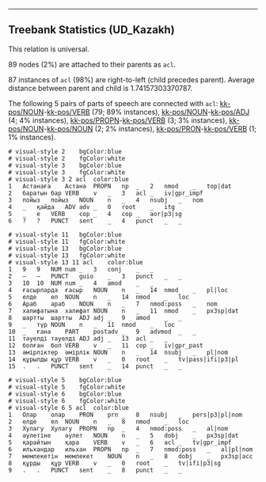 

--------------------------------------------------------------------------------

## Treebank Statistics (UD_Kazakh)

This relation is universal.

89 nodes (2%) are attached to their parents as `acl`.

87 instances of `acl` (98%) are right-to-left (child precedes parent).
Average distance between parent and child is 1.74157303370787.

The following 5 pairs of parts of speech are connected with `acl`: [kk-pos/NOUN]()-[kk-pos/VERB]() (79; 89% instances), [kk-pos/NOUN]()-[kk-pos/ADJ]() (4; 4% instances), [kk-pos/PROPN]()-[kk-pos/VERB]() (3; 3% instances), [kk-pos/NOUN]()-[kk-pos/NOUN]() (2; 2% instances), [kk-pos/PRON]()-[kk-pos/VERB]() (1; 1% instances).


~~~ conllu
# visual-style 2	bgColor:blue
# visual-style 2	fgColor:white
# visual-style 3	bgColor:blue
# visual-style 3	fgColor:white
# visual-style 3 2 acl	color:blue
1	Астанаға	Астана	PROPN	np	_	2	nmod	_	top|dat
2	баратын	бар	VERB	v	_	3	acl	_	iv|gpr_impf
3	пойыз	пойыз	NOUN	n	_	4	nsubj	_	nom
4	_	қайда	ADV	adv	_	0	root	_	itg
5	_	е	VERB	cop	_	4	cop	_	aor|p3|sg
6	?	?	PUNCT	sent	_	4	punct	_	_

~~~


~~~ conllu
# visual-style 11	bgColor:blue
# visual-style 11	fgColor:white
# visual-style 13	bgColor:blue
# visual-style 13	fgColor:white
# visual-style 13 11 acl	color:blue
1	9	9	NUM	num	_	3	conj	_	_
2	—	—	PUNCT	guio	_	3	punct	_	_
3	10	10	NUM	num	_	4	amod	_	_
4	ғасырларда	ғасыр	NOUN	n	_	14	nmod	_	pl|loc
5	елде	ел	NOUN	n	_	14	nmod	_	loc
6	Араб	араб	NOUN	n	_	7	nmod:poss	_	nom
7	халифатына	халифат	NOUN	n	_	11	nmod	_	px3sp|dat
8	шартты	шартты	ADJ	adj	_	9	amod	_	_
9	_	түр	NOUN	n	_	11	nmod	_	loc
10	_	ғана	PART	postadv	_	9	advmod	_	_
11	тәуелді	тәуелді	ADJ	adj	_	13	acl	_	_
12	болған	бол	VERB	v	_	11	cop	_	iv|gpr_past
13	әмірліктер	әмірлік	NOUN	n	_	14	nsubj	_	pl|nom
14	құрылды	құр	VERB	v	_	0	root	_	tv|pass|ifi|p3|pl
15	.	.	PUNCT	sent	_	14	punct	_	_

~~~


~~~ conllu
# visual-style 5	bgColor:blue
# visual-style 5	fgColor:white
# visual-style 6	bgColor:blue
# visual-style 6	fgColor:white
# visual-style 6 5 acl	color:blue
1	Олар	олар	PRON	prn	_	8	nsubj	_	pers|p3|pl|nom
2	елде	ел	NOUN	n	_	8	nmod	_	loc
3	Хулагу	Хулагу	PROPN	np	_	4	nmod:poss	_	al|nom
4	әулетіне	әулет	NOUN	n	_	5	dobj	_	px3sp|dat
5	қарайтын	қара	VERB	v	_	6	acl	_	tv|gpr_impf
6	ильхандар	ильхан	PROPN	np	_	7	nmod:poss	_	al|pl|nom
7	мемлекетін	мемлекет	NOUN	n	_	8	dobj	_	px3sp|acc
8	құрды	құр	VERB	v	_	0	root	_	tv|ifi|p3|sg
9	.	.	PUNCT	sent	_	8	punct	_	_

~~~


